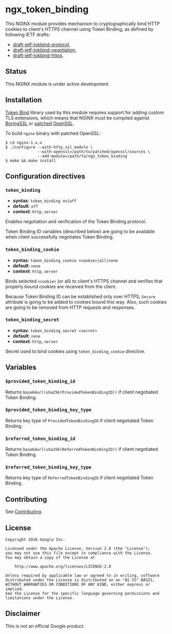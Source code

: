 # ngx_token_binding

This NGINX module provides mechanism to cryptographically bind HTTP cookies
to client's HTTPS channel using Token Binding, as defined by following IETF
drafts:

- [draft-ietf-tokbind-protocol](https://tools.ietf.org/html/draft-ietf-tokbind-protocol),
- [draft-ietf-tokbind-negotiation](https://tools.ietf.org/html/draft-ietf-tokbind-negotiation),
- [draft-ietf-tokbind-https](https://tools.ietf.org/html/draft-ietf-tokbind-https).

## Status

This NGINX module is under active development.

## Installation

[Token Bind](https://github.com/google/token_bind) library used by this module
requires support for adding custom TLS extensions, which means that NGINX must
be compiled against [BoringSSL](https://boringssl.googlesource.com/boringssl)
or [patched](https://github.com/google/token_bind/blob/master/example/custom_ext_resume.patch)
[OpenSSL](http://openssl.org/).

To build `nginx` binary with patched OpenSSL:

    $ cd nginx-1.x.x
    $ ./configure --with-http_ssl_module \
                  --with-openssl=/path/to/patched/openssl/sources \
                  --add-module=/path/to/ngx_token_binding
    $ make && make install

## Configuration directives

### `token_binding`

- **syntax**: `token_binding on|off`
- **default**: `off`
- **context**: `http`, `server`

Enables negotiation and verification of the Token Binding protocol.

Token Binding ID variables (described below) are going to be available when
client successfully negotiates Token Binding.

### `token_binding_cookie`

- **syntax**: `token_binding_cookie <cookie>|all|none`
- **default**: `none`
- **context**: `http`, `server`

Binds selected `<cookie>` (or all) to client's HTTPS channel and verifies that
properly bound cookies are received from the client.

Because Token Binding ID can be established only over HTTPS, `Secure` attribute
is going to be added to cookies bound this way. Also, such cookies are going to
be removed from HTTP requests and responses.

### `token_binding_secret`

- **syntax**: `token_binding_secret <secret>`
- **default**: `none`
- **context**: `http`, `server`

Secret used to bind cookies using `token_binding_cookie` directive.

## Variables

### `$provided_token_binding_id`

Returns `base64url(sha256(ProvidedTokenBindingID))` if client negotiated
Token Binding.

### `$provided_token_binding_key_type`

Returns key type of `ProvidedTokenBindingID` if client negotiated Token Binding.

### `$referred_token_binding_id`

Returns `base64url(sha256(ReferredTokenBindingID))` if client negotiated
Token Binding.

### `$referred_token_binding_key_type`

Returns key type of `ReferredTokenBindingID` if client negotiated Token Binding.

## Contributing

See [Contributing](CONTRIBUTING.md).

## License

    Copyright 2016 Google Inc.

    Licensed under the Apache License, Version 2.0 (the "License");
    you may not use this file except in compliance with the License.
    You may obtain a copy of the License at

        http://www.apache.org/licenses/LICENSE-2.0

    Unless required by applicable law or agreed to in writing, software
    distributed under the License is distributed on an "AS IS" BASIS,
    WITHOUT WARRANTIES OR CONDITIONS OF ANY KIND, either express or implied.
    See the License for the specific language governing permissions and
    limitations under the License.

## Disclaimer

This is not an official Google product.
